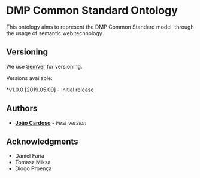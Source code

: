 # DMP Common Standard Ontology

This ontology aims to represent the DMP Common Standard model, through the usage of semantic web technology.

## Versioning

We use [SemVer](http://semver.org/) for versioning.

Versions available:

*v1.0.0 [2019.05.09] - Initial release

## Authors

* **[João Cardoso](https://github.com/JoaoMFCardoso)** - *First version*

## Acknowledgments

* Daniel Faria 
* Tomasz Miksa
* Diogo Proença
